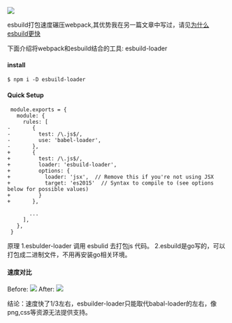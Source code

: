 ![](https://upload-images.jianshu.io/upload_images/15312191-95090f655ae229f1.png?imageMogr2/auto-orient/strip%7CimageView2/2/w/1240)


esbuild打包速度碾压webpack,其优势我在另一篇文章中写过，请见[为什么esbuild更快](https://www.jianshu.com/p/b45c020aa368) 

下面介绍将webpack和esbuild结合的工具: esbuild-loader
#### install
`$ npm i -D esbuild-loader`
#### Quick Setup
 ```
  module.exports = {
    module: {
      rules: [
-       {
-         test: /\.js$/,
-         use: 'babel-loader',
-       },
+       {
+         test: /\.js$/,
+         loader: 'esbuild-loader',
+         options: {
+           loader: 'jsx',  // Remove this if you're not using JSX
+           target: 'es2015'  // Syntax to compile to (see options below for possible values)
+         }
+       },

        ...
      ],
    },
  }
```
原理
1.esbulder-loader 调用 esbulid 去打包js 代码。
2.esbuild是go写的，可以打包成二进制文件，不用再安装go相关环境。

#### 速度对比
Before:
![](https://upload-images.jianshu.io/upload_images/15312191-4de927aca2f3f44d.png?imageMogr2/auto-orient/strip%7CimageView2/2/w/1240)
After:
![](https://upload-images.jianshu.io/upload_images/15312191-bbc28ee5237260a8.png?imageMogr2/auto-orient/strip%7CimageView2/2/w/1240)

结论：速度快了1/3左右，esbuilder-loader只能取代babal-loader的左右，像png,css等资源无法提供支持。
